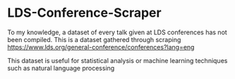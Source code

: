 # LDS-Conference-Scraper
To my knowledge, a dataset of every talk given at LDS conferences has not been compiled. This is a dataset gathered through scraping https://www.lds.org/general-conference/conferences?lang=eng

This dataset is useful for statistical analysis or machine learning techniques such as natural language processing
